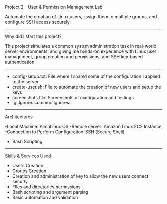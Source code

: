 Project 2 - User & Permission Management Lab

Automate the creation of Linux users, assign them to multiple groups, and configure SSH access securely. 

---------------------------------------------------------------------------------------------------------------------------
Why did I start this project?

This project simulates a common system administration task in real-world server environments, and giving me hands-on experience with Linux user management, group creation and permissions, and SSH key-based authentication. 


----------------------------------------------------------------------------------------------------------------------------

- config-setup.txt: File where I shared some of the configuration I applied to the server
- create-user.sh: FIle to automate the creation of new users and setup the keys
- screenshots file: Screenshots of configuration and testings 
- .gitignore: common ignores. 

----------------------------------------------------------------------------------------------------------------------------

Architectures

-Local Machine: AlmaLinux OS
-Remote server: Amazon Linux EC2 Instance
-Connection to Perform Configuration: SSH (Secure Shell)
- Bash Scripting

----------------------------------------------------------------------------------------------------------------------------

Skills & Services Used

- Users Creation
- Groups Creation
- Creation and administration of key to allow the new users connect securly 
- FIles and directories permissions
- Bash scripting and argument parsing 
- Basic automation and validation


